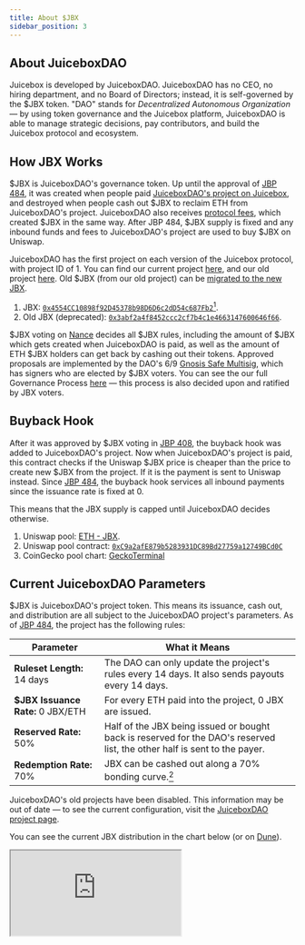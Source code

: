 ```yaml
---
title: About $JBX
sidebar_position: 3
---
```


## About JuiceboxDAO

Juicebox is developed by JuiceboxDAO. JuiceboxDAO has no CEO, no hiring department, and no Board of Directors; instead, it is self-governed by the $JBX token. "DAO" stands for *Decentralized Autonomous Organization* — by using token governance and the Juicebox platform, JuiceboxDAO is able to manage strategic decisions, pay contributors, and build the Juicebox protocol and ecosystem.

## How JBX Works

$JBX is JuiceboxDAO's governance token. Up until the approval of [JBP 484](https://nance.app/s/juicebox/484), it was created when people paid [JuiceboxDAO's project on Juicebox](https://juicebox.money/@juicebox), and destroyed when people cash out $JBX to reclaim ETH from JuiceboxDAO's project. JuiceboxDAO also receives [protocol fees](#about-fees), which created $JBX in the same way. After JBP 484, $JBX supply is fixed and any inbound funds and fees to JuiceboxDAO's project are used to buy $JBX on Uniswap.

JuiceboxDAO has the first project on each version of the Juicebox protocol, with project ID of 1. You can find our current project [here](https://juicebox.money/@juicebox), and our old project [here](https://juicebox.money/p/juicebox). Old $JBX (from our old project) can be [migrated to the new JBX](/blog/jbx-v3-migration-guide/).

1. JBX: [`0x4554CC10898f92D45378b98D6D6c2dD54c687Fb2`](https://etherscan.io/token/0x4554CC10898f92D45378b98D6D6c2dD54c687Fb2)[^1].
2. Old JBX (deprecated): [`0x3abf2a4f8452ccc2cf7b4c1e4663147600646f66`](https://etherscan.io/token/0x3abf2a4f8452ccc2cf7b4c1e4663147600646f66).

$JBX voting on [Nance](https://nance.app/s/) decides all $JBX rules, including the amount of $JBX which gets created when JuiceboxDAO is paid, as well as the amount of ETH $JBX holders can get back by cashing out their tokens. Approved proposals are implemented by the DAO's 6/9 [Gnosis Safe Multisig](https://app.safe.global/eth:0xAF28bcB48C40dBC86f52D459A6562F658fc94B1e/), which has signers who are elected by $JBX voters. You can see the our full Governance Process [here](https://docs.juicebox.money/dao/process/) — this process is also decided upon and ratified by JBX voters.

## Buyback Hook 

After it was approved by $JBX voting in [JBP 408](https://nance.app/s/juicebox/408), the buyback hook was added to JuiceboxDAO's project. Now when JuiceboxDAO's project is paid, this contract checks if the Uniswap $JBX price is cheaper than the price to create new $JBX from the project. If it is the payment is sent to Uniswap instead. Since [JBP 484](https://nance.app/s/juicebox/484), the buyback hook services all inbound payments since the issuance rate is fixed at 0.

This means that the JBX supply is capped until JuiceboxDAO decides otherwise. 

1. Uniswap pool: [ETH - JBX](https://app.uniswap.org/tokens/ethereum/0x4554cc10898f92d45378b98d6d6c2dd54c687fb2).
2. Uniswap pool contract: [`0xC9a2afE879b5283931DC89Bd27759a12749BCd0C`](https://etherscan.io/address/0xC9a2afE879b5283931DC89Bd27759a12749BCd0C)
3. CoinGecko pool chart: [GeckoTerminal](https://www.geckoterminal.com/eth/pools/0xc9a2afe879b5283931dc89bd27759a12749bcd0c)

## Current JuiceboxDAO Parameters

$JBX is JuiceboxDAO's project token. This means its issuance, cash out, and distribution are all subject to the JuiceboxDAO project's parameters. As of [JBP 484](https://nance.app/s/juicebox/484), the project has the following rules:

| Parameter | What it Means |
| --- | --- |
| **Ruleset Length:** 14 days | The DAO can only update the project's rules every 14 days. It also sends payouts every 14 days. |
| **$JBX Issuance Rate:** 0 JBX/ETH | For every ETH paid into the project, 0 JBX are issued. |
| **Reserved Rate:** 50% | Half of the JBX being issued or bought back is reserved for the DAO's reserved list, the other half is sent to the payer. |
| **Redemption Rate:** 70% | JBX can be cashed out along a 70% bonding curve.[^2] |

JuiceboxDAO's old projects have been disabled. This information may be out of date — to see the current configuration, visit the [JuiceboxDAO project page](https://juicebox.money/@juicebox).

You can see the current JBX distribution in the chart below (or on [Dune](https://dune.com/queries/2331798)).

<style>{`iframe {
  width: 100%;
  min-height: 400px;
  display: inline-block;
  background-color: #f5f5f5;
  border-radius: 5px;
}

.wrapper {
  display: grid;
  gap: 20px;
}

`}</style>

<div class="wrapper">
  <iframe src="https://dune.com/embeds/2331798/3817364"/>
  <iframe src="https://dune.com/embeds/2331798/3817394"/>
</div>

## About Fees

Juicebox projects pay a 2.5% $JBX membership fee and receive $JBX when

1. They send a payout to a wallet outside of the Juicebox ecosystem, or when
2. Funds are cashed out while a project's redemption rate is less than 100%.

To be clear:

- There are no fees when projects receive payments.
- There are no fees on redemptions if the redemption rate is 100%.
- There are no fees on payouts to other Juicebox projects.

These fees are used to buy $JBX on Uniswap. The project owner paying the fee gets 50% of the $JBX, and the rest goes to JuiceboxDAO (governed by $JBX holders). If the project owner immediately sells that $JBX, it's as if they paid a ~1.25% fee. In practice, project owners usually hold onto their $JBX and influence [JuiceboxDAO governance](/dao/process/) while participating in the protocol's economic growth.

The fee is fixed at 2.5%. The Juicebox protocol itself has very minimal global governance, which you can learn about [here](https://docs.juicebox.money/v4/learn/administration/).

Projects can also temporarily set fees on payouts aside with [Hold fees](https://docs.juicebox.money/v4/glossary/hold-fees/). This can be useful if a project needs to temporarily pull funds out of their project, but plans to return those funds to the project later on and does not want to pay fees in the interim. If the project does not return the funds in 28 days, the fees are processed.

## Initial Supply 

A total of 144,246,772 (old) $JBX was premined to pay for the initial development of the Juicebox and the libraries/tools which made it possible. You can learn about this in [this blog post](/blog/premine/). This premine constitutes ~7.02% of the $JBX supply as of December 7th, 2023.

[^1]: The `totalSupply` of v3 JBX includes the supplies of v1/v2 JBX.
[^2]: For a clearer understanding, look at this [bonding curve calculator on Desmos](https://www.desmos.com/calculator/9pewqesyj5). Use `r = 0.7`.
